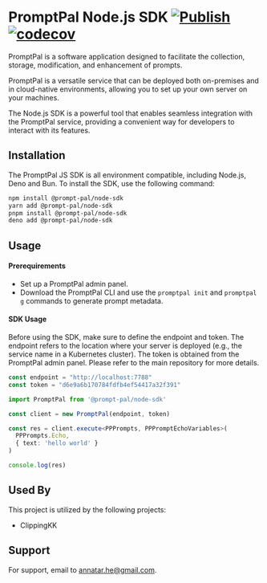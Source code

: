 # PromptPal Node.js SDK [![Publish](https://github.com/PromptPal/node-sdk/actions/workflows/publish.yaml/badge.svg)](https://github.com/PromptPal/node-sdk/actions/workflows/publish.yaml) [![codecov](https://codecov.io/gh/PromptPal/node-sdk/graph/badge.svg?token=X64BHIHS97)](https://codecov.io/gh/PromptPal/node-sdk)

PromptPal is a software application designed to facilitate the collection, storage, modification, and enhancement of prompts.

PromptPal is a versatile service that can be deployed both on-premises and in cloud-native environments, allowing you to set up your own server on your machines.

The Node.js SDK is a powerful tool that enables seamless integration with the PromptPal service, providing a convenient way for developers to interact with its features.

## Installation

The PromptPal JS SDK is all environment compatible, including Node.js, Deno and Bun. To install the SDK, use the following command:

```bash
npm install @prompt-pal/node-sdk
yarn add @prompt-pal/node-sdk
pnpm install @prompt-pal/node-sdk
deno add @prompt-pal/node-sdk
```

## Usage

#### Prerequirements

* Set up a PromptPal admin panel.
* Download the PromptPal CLI and use the `promptpal init` and `promptpal g` commands to generate prompt metadata.

#### SDK Usage

Before using the SDK, make sure to define the endpoint and token. The endpoint refers to the location where your server is deployed (e.g., the service name in a Kubernetes cluster). The token is obtained from the PromptPal admin panel. Please refer to the main repository for more details.

```ts
const endpoint = "http://localhost:7788"
const token = "d6e9a6b170784fdfb4ef54417a32f391"
```

```ts
import PromptPal from '@prompt-pal/node-sdk'

const client = new PromptPal(endpoint, token)

const res = client.execute<PPPrompts, PPPromptEchoVariables>(
  PPPrompts.Echo,
  { text: 'hello world' }
)

console.log(res)
```
## Used By

This project is utilized by the following projects:

- ClippingKK

## Support

For support, email to annatar.he@gmail.com.

